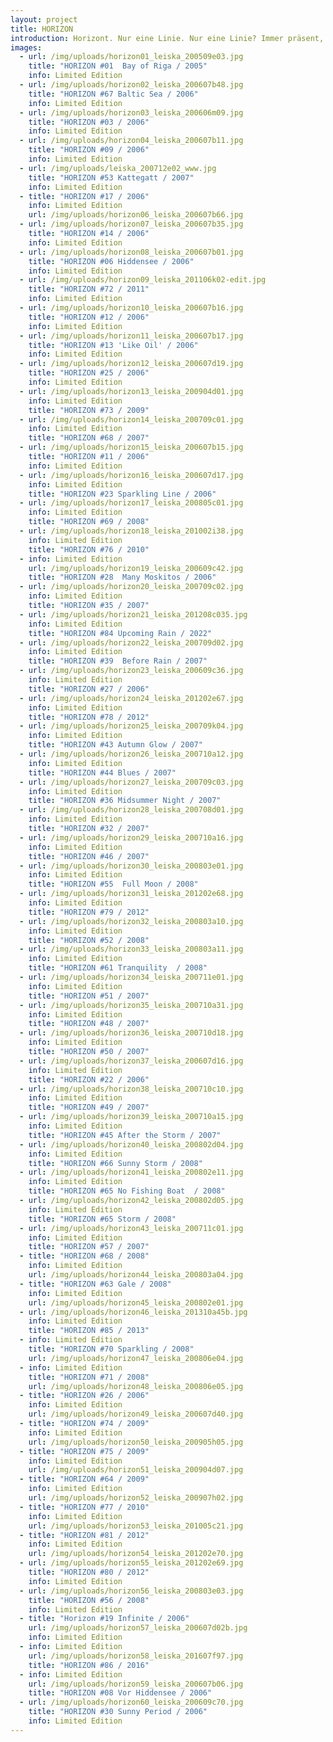 ```yaml
---
layout: project
title: HORIZON
introduction: Horizont. Nur eine Linie. Nur eine Linie? Immer präsent, nie erreichbar, so verschieden …
images:
  - url: /img/uploads/horizon01_leiska_200509e03.jpg
    title: "HORIZON #01  Bay of Riga / 2005"
    info: Limited Edition
  - url: /img/uploads/horizon02_leiska_200607b48.jpg
    title: "HORIZON #67 Baltic Sea / 2006"
    info: Limited Edition
  - url: /img/uploads/horizon03_leiska_200606m09.jpg
    title: "HORIZON #03 / 2006"
    info: Limited Edition
  - url: /img/uploads/horizon04_leiska_200607b11.jpg
    title: "HORIZON #09 / 2006"
    info: Limited Edition
  - url: /img/uploads/leiska_200712e02_www.jpg
    title: "HORIZON #53 Kattegatt / 2007"
    info: Limited Edition
  - title: "HORIZON #17 / 2006"
    info: Limited Edition
    url: /img/uploads/horizon06_leiska_200607b66.jpg
  - url: /img/uploads/horizon07_leiska_200607b35.jpg
    title: "HORIZON #14 / 2006"
    info: Limited Edition
  - url: /img/uploads/horizon08_leiska_200607b01.jpg
    title: "HORIZON #06 Hiddensee / 2006"
    info: Limited Edition
  - url: /img/uploads/horizon09_leiska_201106k02-edit.jpg
    title: "HORIZON #72 / 2011"
    info: Limited Edition
  - url: /img/uploads/horizon10_leiska_200607b16.jpg
    title: "HORIZON #12 / 2006"
    info: Limited Edition
  - url: /img/uploads/horizon11_leiska_200607b17.jpg
    title: "HORIZON #13 'Like Oil' / 2006"
    info: Limited Edition
  - url: /img/uploads/horizon12_leiska_200607d19.jpg
    title: "HORIZON #25 / 2006"
    info: Limited Edition
  - url: /img/uploads/horizon13_leiska_200904d01.jpg
    info: Limited Edition
    title: "HORIZON #73 / 2009"
  - url: /img/uploads/horizon14_leiska_200709c01.jpg
    info: Limited Edition
    title: "HORIZON #68 / 2007"
  - url: /img/uploads/horizon15_leiska_200607b15.jpg
    title: "HORIZON #11 / 2006"
    info: Limited Edition
  - url: /img/uploads/horizon16_leiska_200607d17.jpg
    info: Limited Edition
    title: "HORIZON #23 Sparkling Line / 2006"
  - url: /img/uploads/horizon17_leiska_200805c01.jpg
    info: Limited Edition
    title: "HORIZON #69 / 2008"
  - url: /img/uploads/horizon18_leiska_201002i38.jpg
    info: Limited Edition
    title: "HORIZON #76 / 2010"
  - info: Limited Edition
    url: /img/uploads/horizon19_leiska_200609c42.jpg
    title: "HORIZON #28  Many Moskitos / 2006"
  - url: /img/uploads/horizon20_leiska_200709c02.jpg
    info: Limited Edition
    title: "HORIZON #35 / 2007"
  - url: /img/uploads/horizon21_leiska_201208c035.jpg
    info: Limited Edition
    title: "HORIZON #84 Upcoming Rain / 2022"
  - url: /img/uploads/horizon22_leiska_200709d02.jpg
    info: Limited Edition
    title: "HORIZON #39  Before Rain / 2007"
  - url: /img/uploads/horizon23_leiska_200609c36.jpg
    info: Limited Edition
    title: "HORIZON #27 / 2006"
  - url: /img/uploads/horizon24_leiska_201202e67.jpg
    info: Limited Edition
    title: "HORIZON #78 / 2012"
  - url: /img/uploads/horizon25_leiska_200709k04.jpg
    info: Limited Edition
    title: "HORIZON #43 Autumn Glow / 2007"
  - url: /img/uploads/horizon26_leiska_200710a12.jpg
    info: Limited Edition
    title: "HORIZON #44 Blues / 2007"
  - url: /img/uploads/horizon27_leiska_200709c03.jpg
    info: Limited Edition
    title: "HORIZON #36 Midsummer Night / 2007"
  - url: /img/uploads/horizon28_leiska_200708d01.jpg
    info: Limited Edition
    title: "HORIZON #32 / 2007"
  - url: /img/uploads/horizon29_leiska_200710a16.jpg
    info: Limited Edition
    title: "HORIZON #46 / 2007"
  - url: /img/uploads/horizon30_leiska_200803e01.jpg
    info: Limited Edition
    title: "HORIZON #55  Full Moon / 2008"
  - url: /img/uploads/horizon31_leiska_201202e68.jpg
    info: Limited Edition
    title: "HORIZON #79 / 2012"
  - url: /img/uploads/horizon32_leiska_200803a10.jpg
    info: Limited Edition
    title: "HORIZON #52 / 2008"
  - url: /img/uploads/horizon33_leiska_200803a11.jpg
    info: Limited Edition
    title: "HORIZON #61 Tranquility  / 2008"
  - url: /img/uploads/horizon34_leiska_200711e01.jpg
    info: Limited Edition
    title: "HORIZON #51 / 2007"
  - url: /img/uploads/horizon35_leiska_200710a31.jpg
    info: Limited Edition
    title: "HORIZON #48 / 2007"
  - url: /img/uploads/horizon36_leiska_200710d18.jpg
    info: Limited Edition
    title: "HORIZON #50 / 2007"
  - url: /img/uploads/horizon37_leiska_200607d16.jpg
    info: Limited Edition
    title: "HORIZON #22 / 2006"
  - url: /img/uploads/horizon38_leiska_200710c10.jpg
    info: Limited Edition
    title: "HORIZON #49 / 2007"
  - url: /img/uploads/horizon39_leiska_200710a15.jpg
    info: Limited Edition
    title: "HORIZON #45 After the Storm / 2007"
  - url: /img/uploads/horizon40_leiska_200802d04.jpg
    info: Limited Edition
    title: "HORIZON #66 Sunny Storm / 2008"
  - url: /img/uploads/horizon41_leiska_200802e11.jpg
    info: Limited Edition
    title: "HORIZON #65 No Fishing Boat  / 2008"
  - url: /img/uploads/horizon42_leiska_200802d05.jpg
    info: Limited Edition
    title: "HORIZON #65 Storm / 2008"
  - url: /img/uploads/horizon43_leiska_200711c01.jpg
    info: Limited Edition
    title: "HORIZON #57 / 2007"
  - title: "HORIZON #68 / 2008"
    info: Limited Edition
    url: /img/uploads/horizon44_leiska_200803a04.jpg
  - title: "HORIZON #63 Gale / 2008"
    info: Limited Edition
    url: /img/uploads/horizon45_leiska_200802e01.jpg
  - url: /img/uploads/horizon46_leiska_201310a45b.jpg
    info: Limited Edition
    title: "HORIZON #85 / 2013"
  - info: Limited Edition
    title: "HORIZON #70 Sparkling / 2008"
    url: /img/uploads/horizon47_leiska_200806e04.jpg
  - info: Limited Edition
    title: "HORIZON #71 / 2008"
    url: /img/uploads/horizon48_leiska_200806e05.jpg
  - title: "HORIZON #26 / 2006"
    info: Limited Edition
    url: /img/uploads/horizon49_leiska_200607d40.jpg
  - title: "HORIZON #74 / 2009"
    info: Limited Edition
    url: /img/uploads/horizon50_leiska_200905h05.jpg
  - title: "HORIZON #75 / 2009"
    info: Limited Edition
    url: /img/uploads/horizon51_leiska_200904d07.jpg
  - title: "HORIZON #64 / 2009"
    info: Limited Edition
    url: /img/uploads/horizon52_leiska_200907h02.jpg
  - title: "HORIZON #77 / 2010"
    info: Limited Edition
    url: /img/uploads/horizon53_leiska_201005c21.jpg
  - title: "HORIZON #81 / 2012"
    info: Limited Edition
    url: /img/uploads/horizon54_leiska_201202e70.jpg
  - url: /img/uploads/horizon55_leiska_201202e69.jpg
    title: "HORIZON #80 / 2012"
    info: Limited Edition
  - url: /img/uploads/horizon56_leiska_200803e03.jpg
    title: "HORIZON #56 / 2008"
    info: Limited Edition
  - title: "Horizon #19 Infinite / 2006"
    url: /img/uploads/horizon57_leiska_200607d02b.jpg
    info: Limited Edition
  - info: Limited Edition
    url: /img/uploads/horizon58_leiska_201607f97.jpg
    title: "HORIZON #86 / 2016"
  - info: Limited Edition
    url: /img/uploads/horizon59_leiska_200607b06.jpg
    title: "HORIZON #08 Vor Hiddensee / 2006"
  - url: /img/uploads/horizon60_leiska_200609c70.jpg
    title: "HORIZON #30 Sunny Period / 2006"
    info: Limited Edition
---
```

